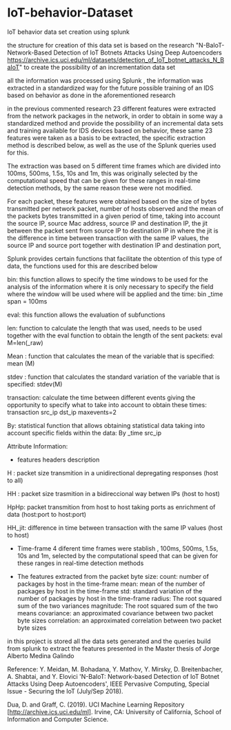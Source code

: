 # IoT-behavior-Dataset
IoT behavior data set creation using splunk 

the structure for creation of this data set is based on the research "N-BaIoT-Network-Based Detection of IoT Botnets Attacks Using Deep Autoencoders https://archive.ics.uci.edu/ml/datasets/detection_of_IoT_botnet_attacks_N_BaIoT" to create the possibility of an incrementation data set

all the information was processed using Splunk , the information was extracted in a standardized way for the future possible training of an IDS based on behavior as done in the aforementioned research

in the previous commented research 23 different features were extracted from the network packages in the network, in order to obtain in some way a standardized method and provide the possibility of an incremental data sets and training available for IDS devices based on behavior, these same 23 features were taken as a basis to be extracted, the specific extraction method is described below, as well as the use of the Splunk queries used for this.

The extraction was based on 5 different time frames which are divided into 100ms, 500ms, 1.5s, 10s and 1m, this was originally selected by the computational speed that can be given for these ranges in real-time detection methods, by the same reason these were not modified.

For each packet, these features were obtained based on the size of bytes transmitted per network packet, number of hosts observed and the mean of the packets bytes transmitted in a given period of time, taking into account the source IP, source Mac address, source IP and destination IP, the jit between the packet sent from source IP to destination IP in where the jit is the difference in time between transaction with the same IP values, the source IP and source port together with destination IP and destination port,

Splunk provides certain functions that facilitate the obtention of this type of data, the functions used for this are described below

bin: this function allows to specify the time windows to be used for the analysis of the information where it is only necessary to specify the field where the window will be used where will be applied and the time: bin _time span = 100ms

eval: this function allows the evaluation of subfunctions

len: function to calculate the length that was used, needs to be used together with the eval function to obtain the length of the sent packets: eval M=len(_raw)

Mean : function that calculates the mean of the variable that is specified: mean (M)

stdev : function that calculates the standard variation of the variable that is specified: stdev(M)

transaction: calculate the time between different events giving the opportunity to specify what to take into account to obtain these times: transaction src_ip dst_ip maxevents=2

By: statistical function that allows obtaining statistical data taking into account specific fields within the data: By _time src_ip


Attribute Information:
* features headers description 

H : packet size transmition in a unidirectional depregating responses (host to all)

HH : packet size trasmition in a bidireccional way betwen IPs (host to host) 

HpHp: packet transmition from host to host taking ports as enrichment of data (host:port to host:port)

HH_jit:  difference in time between transaction with the same IP values (host to host)


* Time-frame 
4 diferent time frames were stablish , 100ms, 500ms, 1.5s, 10s and 1m, selected by the computational speed that can be given for these ranges in real-time detection methods

* The features extracted from the packet byte size: 
count: number of packages by host in the time-frame
mean: mean of the number of packages by host in the time-frame
std: standard variation of the number of packages by host in the time-frame
radius: The root squared sum of the two  variances 
magnitude: The root squared sum of the two  means 
covariance: an approximated covariance between two packet byte sizes
correlation: an approximated correlation between two packet byte sizes


in this project is stored all the data sets generated and the queries build from splunk to extract the features presented in the Master thesis of Jorge Alberto Medina Galindo

Reference: 
Y. Meidan, M. Bohadana, Y. Mathov, Y. Mirsky, D. Breitenbacher, A. Shabtai, and Y. Elovici 'N-BaIoT: Network-based Detection of IoT Botnet Attacks Using Deep Autoencoders', IEEE Pervasive Computing, Special Issue - Securing the IoT (July/Sep 2018).

Dua, D. and Graff, C. (2019). UCI Machine Learning Repository [http://archive.ics.uci.edu/ml]. Irvine, CA: University of California, School of Information and Computer Science.
